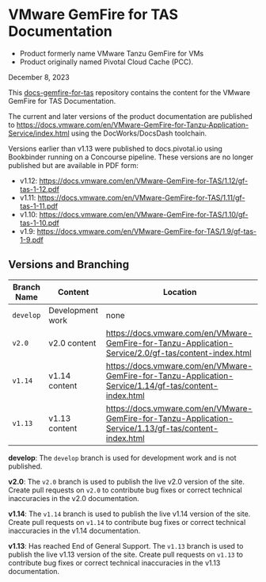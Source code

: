 # VMware GemFire for TAS Documentation

* Product formerly name VMware Tanzu GemFire for VMs
* Product originally named Pivotal Cloud Cache (PCC).

December 8, 2023

This [docs-gemfire-for-tas](https://github.com/pivotal-cf/docs-gemfire-for-tas/) repository
contains the content for the VMware GemFire for TAS Documentation.

The current and later versions of the product documentation are published to
https://docs.vmware.com/en/VMware-GemFire-for-Tanzu-Application-Service/index.html using the
DocWorks/DocsDash toolchain.

Versions earlier than v1.13 were published to docs.pivotal.io using Bookbinder running on a
Concourse pipeline. These versions are no longer published but are available in PDF form:

* v1.12: https://docs.vmware.com/en/VMware-GemFire-for-TAS/1.12/gf-tas-1-12.pdf
* v1.11: https://docs.vmware.com/en/VMware-GemFire-for-TAS/1.11/gf-tas-1-11.pdf
* v1.10: https://docs.vmware.com/en/VMware-GemFire-for-TAS/1.10/gf-tas-1-10.pdf
* v1.9: https://docs.vmware.com/en/VMware-GemFire-for-TAS/1.9/gf-tas-1-9.pdf

## Versions and Branching

| **Branch Name** | **Content**      | **Location** |
|-----------------|------------------|--------------|
| `develop`       | Development work | none         |
| `v2.0`          | v2.0  content    | https://docs.vmware.com/en/VMware-GemFire-for-Tanzu-Application-Service/2.0/gf-tas/content-index.html  |
| `v1.14`         | v1.14 content    | https://docs.vmware.com/en/VMware-GemFire-for-Tanzu-Application-Service/1.14/gf-tas/content-index.html |
| `v1.13`         | v1.13 content    | https://docs.vmware.com/en/VMware-GemFire-for-Tanzu-Application-Service/1.13/gf-tas/content-index.html |


**develop**: The `develop` branch is used for development work and is not published.

**v2.0**: The `v2.0` branch is used to publish the live v2.0 version of the site. Create pull requests on `v2.0` to contribute bug fixes or correct technical inaccuracies in the v2.0 documentation.

**v1.14**: The `v1.14` branch is used to publish the live v1.14 version of the site. Create pull requests on `v1.14` to contribute bug fixes or correct technical inaccuracies in the v1.14 documentation.

**v1.13**: Has reached End of General Support. The `v1.13` branch is used to publish the live v1.13 version of the site. Create pull requests on `v1.13` to contribute bug fixes or correct technical inaccuracies in the v1.13 documentation.
